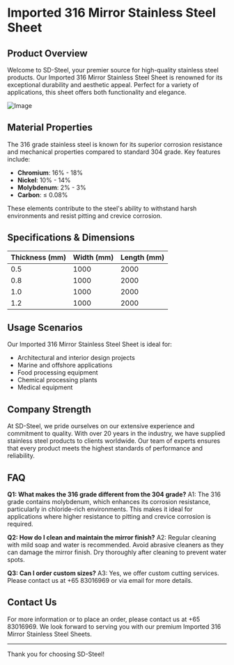 # Imported 316 Mirror Stainless Steel Sheet

## Product Overview

Welcome to SD-Steel, your premier source for high-quality stainless steel products. Our Imported 316 Mirror Stainless Steel Sheet is renowned for its exceptional durability and aesthetic appeal. Perfect for a variety of applications, this sheet offers both functionality and elegance.

![Image](https://github.com/user-attachments/assets/2567258e-e124-4816-932d-1809bd27ef0b)

## Material Properties

The 316 grade stainless steel is known for its superior corrosion resistance and mechanical properties compared to standard 304 grade. Key features include:

- **Chromium**: 16% - 18%
- **Nickel**: 10% - 14%
- **Molybdenum**: 2% - 3%
- **Carbon**: ≤ 0.08%

These elements contribute to the steel's ability to withstand harsh environments and resist pitting and crevice corrosion.

## Specifications & Dimensions

| Thickness (mm) | Width (mm) | Length (mm) |
|----------------|------------|-------------|
| 0.5            | 1000       | 2000        |
| 0.8            | 1000       | 2000        |
| 1.0            | 1000       | 2000        |
| 1.2            | 1000       | 2000        |

## Usage Scenarios

Our Imported 316 Mirror Stainless Steel Sheet is ideal for:

- Architectural and interior design projects
- Marine and offshore applications
- Food processing equipment
- Chemical processing plants
- Medical equipment

## Company Strength

At SD-Steel, we pride ourselves on our extensive experience and commitment to quality. With over 20 years in the industry, we have supplied stainless steel products to clients worldwide. Our team of experts ensures that every product meets the highest standards of performance and reliability.

## FAQ

**Q1: What makes the 316 grade different from the 304 grade?**
A1: The 316 grade contains molybdenum, which enhances its corrosion resistance, particularly in chloride-rich environments. This makes it ideal for applications where higher resistance to pitting and crevice corrosion is required.

**Q2: How do I clean and maintain the mirror finish?**
A2: Regular cleaning with mild soap and water is recommended. Avoid abrasive cleaners as they can damage the mirror finish. Dry thoroughly after cleaning to prevent water spots.

**Q3: Can I order custom sizes?**
A3: Yes, we offer custom cutting services. Please contact us at +65 83016969 or via email for more details.

## Contact Us

For more information or to place an order, please contact us at +65 83016969. We look forward to serving you with our premium Imported 316 Mirror Stainless Steel Sheets.

---

Thank you for choosing SD-Steel!